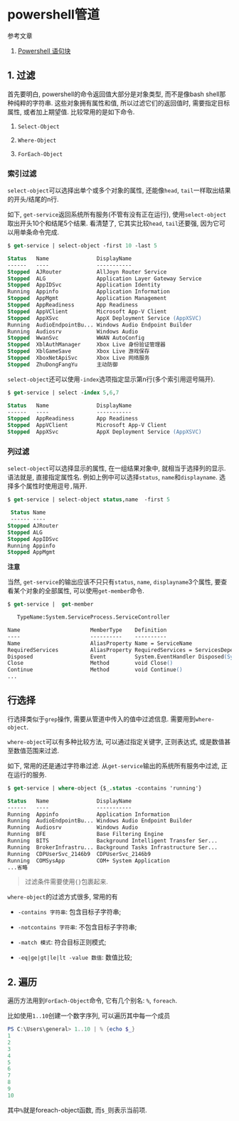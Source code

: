 # powershell管道

参考文章

1. [Powershell 语句块](http://www.pstips.net/powershell-using-scriptblocks.html)

## 1. 过滤

首先要明白, powershell的命令返回值大部分是对象类型, 而不是像bash shell那种纯粹的字符串. 这些对象拥有属性和值, 所以过滤它们的返回值时, 需要指定目标属性, 或者加上期望值. 比较常用的是如下命令.

1. `Select-Object`

2. `Where-Object`

3. `ForEach-Object`

### 索引过滤

`select-object`可以选择出单个或多个对象的属性, 还能像`head`, `tail`一样取出结果的开头/结尾的n行. 

如下, `get-service`返回系统所有服务(不管有没有正在运行), 使用`select-object`取出开头10个和结尾5个结果. 看清楚了, 它其实比较`head`, `tail`还要强, 因为它可以用单条命令完成.

```ps
$ get-service | select-object -first 10 -last 5

Status   Name               DisplayName
------   ----               -----------
Stopped  AJRouter           AllJoyn Router Service
Stopped  ALG                Application Layer Gateway Service
Stopped  AppIDSvc           Application Identity
Running  Appinfo            Application Information
Stopped  AppMgmt            Application Management
Stopped  AppReadiness       App Readiness
Stopped  AppVClient         Microsoft App-V Client
Stopped  AppXSvc            AppX Deployment Service (AppXSVC)
Running  AudioEndpointBu... Windows Audio Endpoint Builder
Running  Audiosrv           Windows Audio
Stopped  WwanSvc            WWAN AutoConfig
Stopped  XblAuthManager     Xbox Live 身份验证管理器
Stopped  XblGameSave        Xbox Live 游戏保存
Stopped  XboxNetApiSvc      Xbox Live 网络服务
Stopped  ZhuDongFangYu      主动防御
```

`select-object`还可以使用`-index`选项指定显示第n行(多个索引用逗号隔开).

```ps
$ get-service | select -index 5,6,7

Status   Name               DisplayName
------   ----               -----------
Stopped  AppReadiness       App Readiness
Stopped  AppVClient         Microsoft App-V Client
Stopped  AppXSvc            AppX Deployment Service (AppXSVC)
```

### 列过滤

`select-object`可以选择显示的属性, 在一组结果对象中, 就相当于选择列的显示. 语法就是, 直接指定属性名. 例如上例中可以选择`status`, `name`和`displayname`. 选择多个属性时使用逗号`,`隔开.

```ps
$ get-service | select-object status,name  -first 5

 Status Name
 ------ ----
Stopped AJRouter
Stopped ALG
Stopped AppIDSvc
Running Appinfo
Stopped AppMgmt
```

**注意**

当然, `get-service`的输出应该不只只有`status`, `name`, `displayname`3个属性, 要查看某个对象的全部属性, 可以使用`get-member`命令.

```ps
$ get-service |  get-member

   TypeName:System.ServiceProcess.ServiceController

Name                      MemberType    Definition
----                      ----------    ----------
Name                      AliasProperty Name = ServiceName
RequiredServices          AliasProperty RequiredServices = ServicesDependedOn
Disposed                  Event         System.EventHandler Disposed(System.Object, System.EventArgs)
Close                     Method        void Close()
Continue                  Method        void Continue()
...
```

## 行选择

行选择类似于`grep`操作, 需要从管道中传入的值中过滤信息. 需要用到`where-object`.

`where-object`可以有多种比较方法, 可以通过指定关键字, 正则表达式, 或是数值甚至数值范围来过滤.

如下, 常用的还是通过字符串过滤. 从`get-service`输出的系统所有服务中过滤, 正在运行的服务.

```ps
$ get-service | where-object {$_.status -ccontains 'running'}

Status   Name               DisplayName
------   ----               -----------
Running  Appinfo            Application Information
Running  AudioEndpointBu... Windows Audio Endpoint Builder
Running  Audiosrv           Windows Audio
Running  BFE                Base Filtering Engine
Running  BITS               Background Intelligent Transfer Ser...
Running  BrokerInfrastru... Background Tasks Infrastructure Ser...
Running  CDPUserSvc_2146b9  CDPUserSvc_2146b9
Running  COMSysApp          COM+ System Application
...省略
```

> 过滤条件需要使用`{}`包裹起来.

`where-object`的过滤方式很多, 常用的有

- `-contains 字符串`: 包含目标子字符串;

- `-notcontains 字符串`: 不包含目标子字符串;

- `-match 模式`: 符合目标正则模式;

- `-eq|ge|gt|le|lt -value 数值`: 数值比较;

## 2. 遍历

遍历方法用到`ForEach-Object`命令, 它有几个别名: `%`, `foreach`.

比如使用`1..10`创建一个数字序列, 可以遍历其中每一个成员

```ps1
PS C:\Users\general> 1..10 | % {echo $_}
1
2
3
4
5
6
7
8
9
10
```

其中`%`就是foreach-object函数, 而`$_`则表示当前项.


